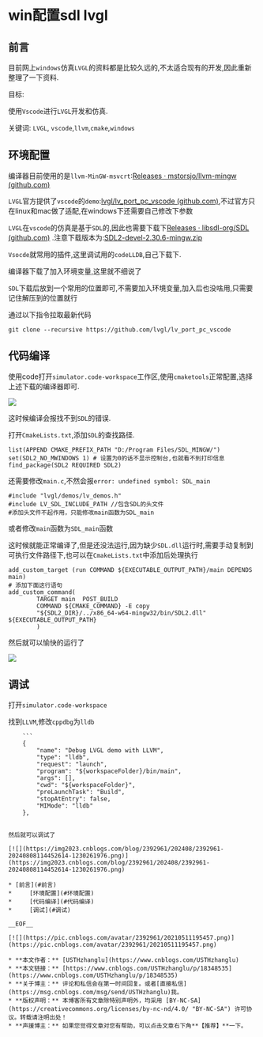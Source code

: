 # win配置sdl lvgl
## 前言

目前网上`windows`仿真`LVGL`的资料都是比较久远的,不太适合现有的开发,因此重新整理了一下资料.

目标:

使用`Vscode`进行`LVGL`开发和仿真.

关键词: `LVGL`, `vscode`,`llvm`,`cmake`,`windows`

## 环境配置

编译器目前使用的是`llvm-MinGW-msvcrt`:[Releases · mstorsjo/llvm-mingw (github.com)](https://github.com/mstorsjo/llvm-mingw/releases)

`LVGL`官方提供了`vscode`的`demo`:[lvgl/lv_port_pc_vscode (github.com)](https://github.com/lvgl/lv_port_pc_vscode),不过官方只在linux和mac做了适配,在windows下还需要自己修改下参数

`LVGL`在`vscode`的仿真是基于`SDL`的,因此也需要下载下[Releases · libsdl-org/SDL (github.com)](https://github.com/libsdl-org/SDL/releases) .注意下载版本为:[SDL2-devel-2.30.6-mingw.zip](https://github.com/libsdl-org/SDL/releases/download/release-2.30.6/SDL2-devel-2.30.6-mingw.zip)

`Vsocde`就常用的插件,这里调试用的`codeLLDB`,自己下载下.

编译器下载了加入环境变量,这里就不细说了

`SDL`下载后放到一个常用的位置即可,不需要加入环境变量,加入后也没啥用,只需要记住解压到的位置就行

通过以下指令拉取最新代码

```
git clone --recursive https://github.com/lvgl/lv_port_pc_vscode
```

## 代码编译

使用code打开`simulator.code-workspace`工作区,使用`cmaketools`正常配置,选择上述下载的编译器即可.

[![](https://img2023.cnblogs.com/blog/2392961/202408/2392961-20240808114449942-486697652.png)](https://img2023.cnblogs.com/blog/2392961/202408/2392961-20240808114449942-486697652.png)

这时候编译会报找不到`SDL`的错误.

打开`CmakeLists.txt`,添加`SDL`的查找路径.

```
list(APPEND CMAKE_PREFIX_PATH "D:/Program Files/SDL_MINGW/")
set(SDL2_NO_MWINDOWS 1) # 设置为0的话不显示控制台,也就看不到打印信息
find_package(SDL2 REQUIRED SDL2)
```


还需要修改`main.c`,不然会报`error: undefined symbol: SDL_main`

```
#include "lvgl/demos/lv_demos.h"
#include LV_SDL_INCLUDE_PATH //包含SDL的头文件
#添加头文件不起作用，只能修改main函数为SDL_main
```

或者修改`main`函数为`SDL_main`函数

这时候就能正常编译了,但是还没法运行,因为缺少`SDL.dll`运行时,需要手动复制到可执行文件路径下,也可以在`CmakeLists.txt`中添加后处理执行

```
add_custom_target (run COMMAND ${EXECUTABLE_OUTPUT_PATH}/main DEPENDS main)
# 添加下面这行语句
add_custom_command(
        TARGET main  POST_BUILD
        COMMAND ${CMAKE_COMMAND} -E copy
        "${SDL2_DIR}/../x86_64-w64-mingw32/bin/SDL2.dll" ${EXECUTABLE_OUTPUT_PATH}
        )
```

然后就可以愉快的运行了

[![](https://img2023.cnblogs.com/blog/2392961/202408/2392961-20240808114451257-1717304764.png)](https://img2023.cnblogs.com/blog/2392961/202408/2392961-20240808114451257-1717304764.png)

## 调试

打开`simulator.code-workspace`

找到`LLVM`,修改`cppdbg`为`lldb`

        ```
        {
            "name": "Debug LVGL demo with LLVM",
            "type": "lldb",
            "request": "launch",
            "program": "${workspaceFolder}/bin/main",
            "args": [],
            "cwd": "${workspaceFolder}",
            "preLaunchTask": "Build",
            "stopAtEntry": false,
            "MIMode": "lldb"
        },
```

然后就可以调试了

[![](https://img2023.cnblogs.com/blog/2392961/202408/2392961-20240808114452614-1230261976.png)](https://img2023.cnblogs.com/blog/2392961/202408/2392961-20240808114452614-1230261976.png)

* [前言](#前言)
*     [环境配置](#环境配置)
*     [代码编译](#代码编译)
*     [调试](#调试)

__EOF__

[![](https://pic.cnblogs.com/avatar/2392961/20210511195457.png)](https://pic.cnblogs.com/avatar/2392961/20210511195457.png)

* **本文作者：** [USTHzhanglu](https://www.cnblogs.com/USTHzhanglu)
* **本文链接：** [https://www.cnblogs.com/USTHzhanglu/p/18348535](https://www.cnblogs.com/USTHzhanglu/p/18348535)
* **关于博主：** 评论和私信会在第一时间回复。或者[直接私信](https://msg.cnblogs.com/msg/send/USTHzhanglu)我。
* **版权声明：** 本博客所有文章除特别声明外，均采用 [BY-NC-SA](https://creativecommons.org/licenses/by-nc-nd/4.0/ "BY-NC-SA") 许可协议。转载请注明出处！
* **声援博主：** 如果您觉得文章对您有帮助，可以点击文章右下角**【推荐】**一下。